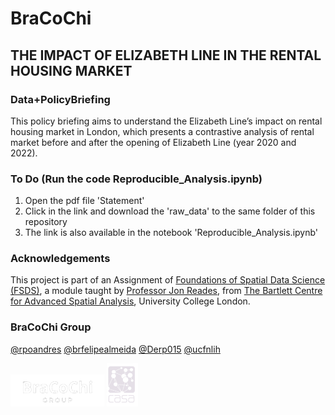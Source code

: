 # BraCoChi
## THE IMPACT OF ELIZABETH LINE IN THE RENTAL HOUSING MARKET
### Data+PolicyBriefing

This policy briefing aims to understand the Elizabeth Line’s impact on
rental housing market in London, which presents a contrastive analysis of rental
market before and after the opening of Elizabeth Line (year 2020 and 2022).

### To Do (Run the code Reproducible_Analysis.ipynb)
1. Open the pdf file 'Statement'
2. Click in the link and download the 'raw_data' to the same folder of this repository
3. The link is also available in the notebook 'Reproducible_Analysis.ipynb'

### Acknowledgements
This project is part of an Assignment of [Foundations of Spatial Data Science (FSDS)](https://github.com/jreades/fsds), a module taught by [Professor Jon Reades](https://github.com/jreades), from [The Bartlett Centre for Advanced Spatial Analysis](https://www.ucl.ac.uk/bartlett/casa/programmes), University College London.


### BraCoChi Group

[@rpoandres](https://github.com/rpoandres)
[@brfelipealmeida](https://github.com/brfelipealmeida)
[@Derp015](https://github.com/Derp015)
[@ucfnlih](https://github.com/ucfnlih)

 <img src="readme_images/bracochi2-removebg-preview.png" width="150" > <img src="readme_images/casalogo1_4-removebg-preview.png" width="50" > 
